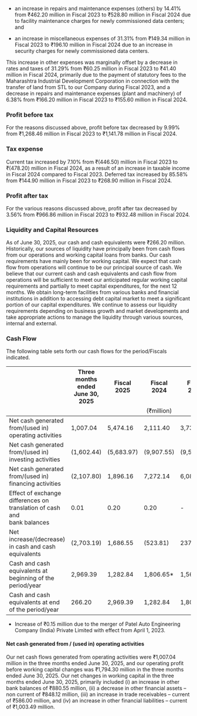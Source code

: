 * an increase in repairs and maintenance expenses (others) by 14.41% from ₹462.20 million in Fiscal 2023 to ₹528.80 million in Fiscal 2024 due to facility maintenance charges for newly commissioned data centers; and

* an increase in miscellaneous expenses of 31.31% from ₹149.34 million in Fiscal 2023 to ₹196.10 million in Fiscal 2024 due to an increase in security charges for newly commissioned data centers.

This increase in other expenses was marginally offset by a decrease in rates and taxes of 31.29% from ₹60.25 million in Fiscal 2023 to ₹41.40 million in Fiscal 2024, primarily due to the payment of statutory fees to the Maharashtra Industrial Development Corporation in connection with the transfer of land from STL to our Company during Fiscal 2023, and a decrease in repairs and maintenance expenses (plant and machinery) of 6.38% from ₹166.20 million in Fiscal 2023 to ₹155.60 million in Fiscal 2024.

### Profit before tax

For the reasons discussed above, profit before tax decreased by 9.99% from ₹1,268.46 million in Fiscal 2023 to ₹1,141.78 million in Fiscal 2024.

### Tax expense

Current tax increased by 7.10% from ₹(446.50) million in Fiscal 2023 to ₹(478.20) million in Fiscal 2024, as a result of an increase in taxable income in Fiscal 2024 compared to Fiscal 2023. Deferred tax increased by 85.58% from ₹144.90 million in Fiscal 2023 to ₹268.90 million in Fiscal 2024.

### Profit after tax

For the various reasons discussed above, profit after tax decreased by 3.56% from ₹966.86 million in Fiscal 2023 to ₹932.48 million in Fiscal 2024.

### Liquidity and Capital Resources

As of June 30, 2025, our cash and cash equivalents were ₹266.20 million. Historically, our sources of liquidity have principally been from cash flows from our operations and working capital loans from banks. Our cash requirements have mainly been for working capital. We expect that cash flow from operations will continue to be our principal source of cash. We believe that our current cash and cash equivalents and cash flow from operations will be sufficient to meet our anticipated regular working capital requirements and partially to meet capital expenditures, for the next 12 months. We obtain long-term facilities from various banks and financial institutions in addition to accessing debt capital market to meet a significant portion of our capital expenditures. We continue to assess our liquidity requirements depending on business growth and market developments and take appropriate actions to manage the liquidity through various sources, internal and external.

### Cash Flow

The following table sets forth our cash flows for the period/Fiscals indicated.

<table><thead><tr><th></th><th>Three months<br>ended June 30,<br>2025</th><th>Fiscal 2025</th><th>Fiscal 2024</th><th>Fiscal 2023</th></tr><tr><td></td><td></td><td colspan="3" style="text-align: center;">(₹million)</td></tr></thead><tbody><tr><td>Net cash generated from/(used in) operating activities</td><td>1,007.04</td><td>5,474.16</td><td>2,111.40</td><td>3,734.00</td></tr><tr><td>Net cash generated from/(used in) investing activities</td><td>(1,602.44)</td><td>(5,683.97)</td><td>(9,907.55)</td><td>(9,578.34)</td></tr><tr><td>Net cash generated from/(used in) financing activities</td><td>(2,107.80)</td><td>1,896.16</td><td>7,272.14</td><td>6,081.76</td></tr><tr><td>Effect of exchange differences on translation of cash and<br>bank balances</td><td>0.01</td><td>0.20</td><td>0.20</td><td>-</td></tr><tr><td>Net increase/(decrease) in cash and cash equivalents</td><td>(2,703.19)</td><td>1,686.55</td><td>(523.81)</td><td>237.42</td></tr><tr><td>Cash and cash equivalents at beginning of the<br>period/year</td><td>2,969.39</td><td>1,282.84</td><td>1,806.65*</td><td>1,569.08</td></tr><tr><td>Cash and cash equivalents at end of the period/year</td><td>266.20</td><td>2,969.39</td><td>1,282.84</td><td>1,806.50</td></tr></tbody></table>

* Increase of ₹0.15 million due to the merger of Patel Auto Engineering Company (India) Private Limited with effect from April 1, 2023.

#### Net cash generated from / (used in) operating activities

Our net cash flows generated from operating activities were ₹1,007.04 million in the three months ended June 30, 2025, and our operating profit before working capital changes was ₹1,794.30 million in the three months ended June 30, 2025. Our net changes in working capital in the three months ended June 30, 2025, primarily included (i) an increase in other bank balances of ₹880.55 million, (ii) a decrease in other financial assets – non current of ₹848.12 million, (iii) an increase in trade receivables – current of ₹586.00 million, and (iv) an increase in other financial liabilities – current of ₹1,003.49 million.